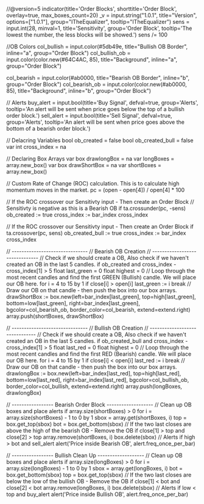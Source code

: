 //@version=5
indicator(title='Order Blocks', shorttitle='Order Block', overlay=true, max_boxes_count=20)
_v = input.string("1.0.1", title="Version", options=["1.0.1"], group="ITheEqualizer", tooltip="ITheEqualizer")
sens = input.int(28, minval=1, title='Sensitivity', group='Order Block', tooltip='The lowest the number, the less blocks will be showed.')
sens /= 100

//OB Colors
col_bullish = input.color(#5db49e, title="Bullish OB Border", inline="a", group="Order Block")
col_bullish_ob = input.color(color.new(#64C4AC, 85), title="Background", inline="a", group="Order Block")

col_bearish = input.color(#ab0000, title="Bearish OB Border", inline="b", group="Order Block")
col_bearish_ob = input.color(color.new(#ab0000, 85), title="Background", inline="b", group="Order Block")


// Alerts
buy_alert = input.bool(title='Buy Signal', defval=true, group='Alerts', tooltip='An alert will be sent when price goes below the top of a bullish order block.')
sell_alert = input.bool(title='Sell Signal', defval=true, group='Alerts', tooltip='An alert will be sent when price goes above the bottom of a bearish order block.')


// Delacring Variables
bool ob_created = false
bool ob_created_bull = false
var int cross_index = na

// Declaring Box Arrays
var box drawlongBox = na
var longBoxes = array.new_box()
var box drawShortBox = na
var shortBoxes = array.new_box()


// Custom Rate of Change (ROC) calculation. This is to calculate high momentum moves in the market.
pc = (open - open[4]) / open[4] * 100

// If the ROC crossover our Sensitivty input - Then create an Order Block
// Sensitivty is negative as this is a Bearish OB
if ta.crossunder(pc, -sens)
    ob_created := true
    cross_index := bar_index
    cross_index

// If the ROC crossover our Sensitivty input - Then create an Order Block
if ta.crossover(pc, sens)
    ob_created_bull := true
    cross_index := bar_index
    cross_index


// -------------------------------
// Bearish OB Creation
// -------------------------------
// Check if we should create a OB, Also check if we haven't created an OB in the last 5 candles.
if ob_created and cross_index - cross_index[1] > 5
    float last_green = 0
    float highest = 0
    // Loop through the most recent candles and find the first GREEN (Bullish) candle. We will place our OB here.
    for i = 4 to 15 by 1
        if close[i] > open[i]
            last_green := i
            break
    // Draw our OB on that candle - then push the box into our box arrays.
    drawShortBox := box.new(left=bar_index[last_green], top=high[last_green], bottom=low[last_green], right=bar_index[last_green], bgcolor=col_bearish_ob, border_color=col_bearish, extend=extend.right)
    array.push(shortBoxes, drawShortBox)

// -------------------------------
// Bullish OB Creation
// -------------------------------
// Check if we should create a OB, Also check if we haven't created an OB in the last 5 candles.
if ob_created_bull and cross_index - cross_index[1] > 5
    float last_red = 0
    float highest = 0
    // Loop through the most recent candles and find the first RED (Bearish) candle. We will place our OB here.
    for i = 4 to 15 by 1
        if close[i] < open[i]
            last_red := i
            break
    // Draw our OB on that candle - then push the box into our box arrays.
    drawlongBox := box.new(left=bar_index[last_red], top=high[last_red], bottom=low[last_red], right=bar_index[last_red], bgcolor=col_bullish_ob, border_color=col_bullish, extend=extend.right)
    array.push(longBoxes, drawlongBox)


// ----------------- Bearish Order Block -------------------
// Clean up OB boxes and place alerts
if array.size(shortBoxes) > 0
    for i = array.size(shortBoxes) - 1 to 0 by 1
        sbox = array.get(shortBoxes, i)
        top = box.get_top(sbox)
        bot = box.get_bottom(sbox)
        // If the two last closes are above the high of the bearish OB - Remove the OB
        if close[1] > top and close[2] > top
            array.remove(shortBoxes, i)
            box.delete(sbox)
        // Alerts
        if high > bot and sell_alert
            alert('Price inside Bearish OB', alert.freq_once_per_bar)

// ----------------- Bullish Clean Up -------------------
// Clean up OB boxes and place alerts
if array.size(longBoxes) > 0
    for i = array.size(longBoxes) - 1 to 0 by 1
        sbox = array.get(longBoxes, i)
        bot = box.get_bottom(sbox)
        top = box.get_top(sbox)
        // If the two last closes are below the low of the bullish OB - Remove the OB
        if close[1] < bot and close[2] < bot
            array.remove(longBoxes, i)
            box.delete(sbox)
        // Alerts
        if low < top and buy_alert
            alert('Price inside Bullish OB', alert.freq_once_per_bar)
